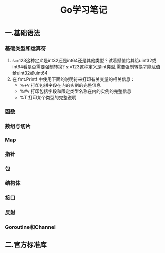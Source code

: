 <h1 align="center">Go学习笔记<h1>

## 一.基础语法

### 基础类型和运算符

1. s:=123这种定义是int32还是int64还是其他类型？试着赋值给其给uint32或int64看是否需要强制转换? s:=123这种定义是int类型,需要强制转换才能赋值给uint32或uint64
2. 在 fmt.Printf 中使用下面的说明符来打印有关变量的相关信息：
    * %+v 打印包括字段在内的实例的完整信息
    * %#v 打印包括字段和限定类型名称在内的实例的完整信息
    * %T 打印某个类型的完整说明

### 函数

### 数组与切片

### Map

### 指针

### 包

### 结构体

### 接口

### 反射

### Goroutine和Channel

## 二.官方标准库

